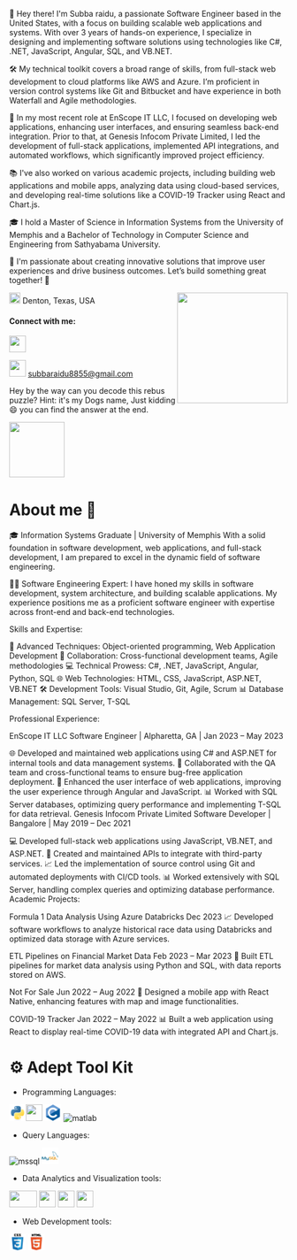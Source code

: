 👋 Hey there! I'm Subba raidu, a passionate Software Engineer based in the United States, with a focus on building scalable web applications and systems. With over 3 years of hands-on experience, I specialize in designing and implementing software solutions using technologies like C#, .NET, JavaScript, Angular, SQL, and VB.NET.

🛠️ My technical toolkit covers a broad range of skills, from full-stack web development to cloud platforms like AWS and Azure. I’m proficient in version control systems like Git and Bitbucket and have experience in both Waterfall and Agile methodologies.

💼 In my most recent role at EnScope IT LLC, I focused on developing web applications, enhancing user interfaces, and ensuring seamless back-end integration. Prior to that, at Genesis Infocom Private Limited, I led the development of full-stack applications, implemented API integrations, and automated workflows, which significantly improved project efficiency.

📚 I've also worked on various academic projects, including building web applications and mobile apps, analyzing data using cloud-based services, and developing real-time solutions like a COVID-19 Tracker using React and Chart.js.

🎓 I hold a Master of Science in Information Systems from the University of Memphis and a Bachelor of Technology in Computer Science and Engineering from Sathyabama University.

🌟 I'm passionate about creating innovative solutions that improve user experiences and drive business outcomes. Let’s build something great together! 🚀

<img src="https://media0.giphy.com/media/K16aUytpG7JybNAfWH/200w.gif?cid=6c09b952blvi0ihvup83ws44pg2yjz85vmua0u56csj2gx7d&ep=v1_gifs_search&rid=200w.gif&ct=s" align="right" width="200" Height="200">

<img src="https://png.pngtree.com/png-clipart/20220429/original/pngtree-pin-location-icon-with-folded-map-png-image_7581594.png" height="20" width="20">   Denton, Texas, USA

<h4 align="left">Connect with me:</h4>

<a href="https://www.linkedin.com/in/subba-raidu-71960b296/" target="blank"><img align="center" src="https://static-00.iconduck.com/assets.00/linkedin-icon-2048x2048-ya5g47j2.png" height="30" width="30"></a> 

<img src="https://cdn-icons-png.flaticon.com/512/281/281769.png" height="30" width="30">  subbaraidu8855@gmail.com

Hey by the way can you decode this rebus puzzle? Hint: it's my Dogs name, Just kidding 😄 you can find the answer at the end.

<img src="https://www.rd.com/wp-content/uploads/2020/10/Rebuspuzzle.png?fit=700,700?fit=700,700" height="100" width="100"> 

# About me  🚀

🎓 Information Systems Graduate | University of Memphis With a solid foundation in software development, web applications, and full-stack development, I am prepared to excel in the dynamic field of software engineering.

🚀🔧 Software Engineering Expert: I have honed my skills in software development, system architecture, and building scalable applications. My experience positions me as a proficient software engineer with expertise across front-end and back-end technologies.

Skills and Expertise:

🌱 Advanced Techniques: Object-oriented programming, Web Application Development
👯 Collaboration: Cross-functional development teams, Agile methodologies
💻 Technical Prowess: C#, .NET, JavaScript, Angular, Python, SQL
🌐 Web Technologies: HTML, CSS, JavaScript, ASP.NET, VB.NET
🛠 Development Tools: Visual Studio, Git, Agile, Scrum
📊 Database Management: SQL Server, T-SQL

Professional Experience:

EnScope IT LLC
Software Engineer | Alpharetta, GA | Jan 2023 – May 2023

🌐 Developed and maintained web applications using C# and ASP.NET for internal tools and data management systems.
🤝 Collaborated with the QA team and cross-functional teams to ensure bug-free application deployment.
🔄 Enhanced the user interface of web applications, improving the user experience through Angular and JavaScript.
📊 Worked with SQL Server databases, optimizing query performance and implementing T-SQL for data retrieval.
Genesis Infocom Private Limited
Software Developer | Bangalore | May 2019 – Dec 2021

💻 Developed full-stack web applications using JavaScript, VB.NET, and ASP.NET.
🔄 Created and maintained APIs to integrate with third-party services.
📈 Led the implementation of source control using Git and automated deployments with CI/CD tools.
📊 Worked extensively with SQL Server, handling complex queries and optimizing database performance.
Academic Projects:

Formula 1 Data Analysis Using Azure Databricks
Dec 2023
📈 Developed software workflows to analyze historical race data using Databricks and optimized data storage with Azure services.

ETL Pipelines on Financial Market Data
Feb 2023 – Mar 2023
🔄 Built ETL pipelines for market data analysis using Python and SQL, with data reports stored on AWS.

Not For Sale
Jun 2022 – Aug 2022
📱 Designed a mobile app with React Native, enhancing features with map and image functionalities.

COVID-19 Tracker
Jan 2022 – May 2022
📊 Built a web application using React to display real-time COVID-19 data with integrated API and Chart.js.

# ⚙️ Adept Tool Kit

- Programming Languages:

<img src="https://raw.githubusercontent.com/devicons/devicon/master/icons/python/python-original.svg" width="30" height="30"><img src="https://www.r-project.org/Rlogo.png" width="30" height="30"> <img src="https://raw.githubusercontent.com/devicons/devicon/master/icons/c/c-original.svg" alt="c" width="30" height="30"> <img src="https://upload.wikimedia.org/wikipedia/commons/2/21/Matlab_Logo.png" alt="matlab" width="30" height="30"> 
  
- Query Languages:

<img src="https://www.svgrepo.com/show/303229/microsoft-sql-server-logo.svg" alt="mssql" width="30" height="30"> <img src="https://raw.githubusercontent.com/devicons/devicon/master/icons/mysql/mysql-original-wordmark.svg" alt="mysql" width="30" height="30">   

- Data Analytics and Visualization tools:

<img src="https://camo.githubusercontent.com/c13034cf5ce18abda1a57109359a1d8656ba197b60a4c8c2bfd9cf95ad4824ca/68747470733a2f2f63646e6c2e74626c7366742e636f6d2f73697465732f64656661756c742f66696c65732f70616765732f7461626c6561756c6f676f5f686967687265732e706e67" width="50" height="30"> <img src="https://www.gpsupportnorth.com/wp-content/uploads/2023/01/Microsoft-PowerBI-Logo.png" width="30" height="30"> <img src="https://www.knime.com/images/knime-logo.svg" width="30" height="30"> <img src="https://www.sas.com/el_gr/news/media-gallery/logos/_jcr_content/socialShareImage.img.6b78ba73b3d8495ebdd7ac7da8361765.png" width="30" height="30"> 
  
- Web Development tools:
  
<img src="https://raw.githubusercontent.com/devicons/devicon/master/icons/css3/css3-original-wordmark.svg" alt="css3" width="30" height="30"> <img src="https://raw.githubusercontent.com/devicons/devicon/master/icons/html5/html5-original-wordmark.svg" alt="html5" width="30" height="30"> 

  


 









